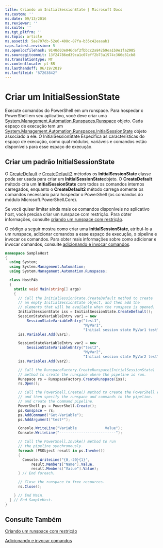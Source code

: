 ```yaml
---
title: Criando um InitialSessionState | Microsoft Docs
ms.custom: ''
ms.date: 09/13/2016
ms.reviewer: ''
ms.suite: ''
ms.tgt_pltfrm: ''
ms.topic: article
ms.assetid: 5ae707db-52e0-408c-87fa-b35c42eaaab1
caps.latest.revision: 5
ms.openlocfilehash: 9140d03e046def2fbbcc2a842b9ea1b9e1fa2985
ms.sourcegitcommit: 13f24786ed39ca1c07eff2b73a1974c366e31cb8
ms.translationtype: MT
ms.contentlocale: pt-BR
ms.lasthandoff: 06/19/2019
ms.locfileid: "67263842"
---
```

# <a name="creating-an-initialsessionstate"></a>Criar um InitialSessionState

Execute comandos do PowerShell em um runspace.
Para hospedar o PowerShell em seu aplicativo, você deve criar uma [System.Management.Automation.Runspaces.Runspace](/dotnet/api/System.Management.Automation.Runspaces.Runspace) objeto.
Cada espaço de execução tem um [System.Management.Automation.Runspaces.InitialSessionState](/dotnet/api/System.Management.Automation.Runspaces.InitialSessionState) objeto associado a ele.
O InitialSessionState Especifica as características do espaço de execução, como qual módulos, variáveis e comandos estão disponíveis para esse espaço de execução.

## <a name="create-a-default-initialsessionstate"></a>Criar um padrão InitialSessionState

O [CreateDefault](/dotnet/api/System.Management.Automation.Runspaces.InitialSessionState.CreateDefault) e [CreateDefault2](/dotnet/api/System.Management.Automation.Runspaces.InitialSessionState.CreateDefault2) métodos os **InitialSessionState** classe pode ser usada para criar um **InitialSessionState**objeto.
O **CreateDefault** método cria um **InitialSessionState** com todos os comandos internos carregados, enquanto o **CreateDefault2** método carrega somente os comandos necessário para hospedar o PowerShell (os comandos do módulo Microsoft.PowerShell.Core).

Se você quiser limitar ainda mais os comandos disponíveis no aplicativo host, você precisa criar um runspace com restrição.
Para obter informações, consulte [criando um runspace com restrição](creating-a-constrained-runspace.md).

O código a seguir mostra como criar uma **InitialSessionState**, atribuí-lo a um runspace, adicionar comandos a esse espaço de execução, o pipeline e invocar os comandos.
Para obter mais informações sobre como adicionar e invocar comandos, consulte [adicionando e invocar comandos](adding-and-invoking-commands.md).

```csharp
namespace SampleHost
{
  using System;
  using System.Management.Automation;
  using System.Management.Automation.Runspaces;

  class HostP4b
  {
    static void Main(string[] args)
    {
      // Call the InitialSessionState.CreateDefault method to create
      // an empty InitialSessionState object, and then add the
      // elements that will be available when the runspace is opened.
      InitialSessionState iss = InitialSessionState.CreateDefault();
      SessionStateVariableEntry var1 = new
          SessionStateVariableEntry("test1",
                                    "MyVar1",
                                    "Initial session state MyVar1 test");
      iss.Variables.Add(var1);

      SessionStateVariableEntry var2 = new
          SessionStateVariableEntry("test2",
                                    "MyVar2",
                                    "Initial session state MyVar2 test");
      iss.Variables.Add(var2);

      // Call the RunspaceFactory.CreateRunspace(InitialSessionState)
      // method to create the runspace where the pipeline is run.
      Runspace rs = RunspaceFactory.CreateRunspace(iss);
      rs.Open();

      // Call the PowerShell.Create() method to create the PowerShell object,
      // and then specify the runspace and commands to the pipeline.
      // and create the command pipeline.
      PowerShell ps = PowerShell.Create();
      ps.Runspace = rs;
      ps.AddCommand("Get-Variable");
      ps.AddArgument("test*");

      Console.WriteLine("Variable             Value");
      Console.WriteLine("--------------------------");

      // Call the PowerShell.Invoke() method to run
      // the pipeline synchronously.
      foreach (PSObject result in ps.Invoke())
      {
        Console.WriteLine("{0,-20}{1}",
            result.Members["Name"].Value,
            result.Members["Value"].Value);
      } // End foreach.

      // Close the runspace to free resources.
      rs.Close();

    } // End Main.
  } // End SampleHost.
}
```

## <a name="see-also"></a>Consulte Também

[Criando um runspace com restrição](creating-a-constrained-runspace.md)

[Adicionando e invocar comandos](adding-and-invoking-commands.md)
